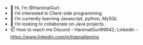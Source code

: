 - 👋 Hi, I’m @HanimalGurl
- 👀 I’m interested in Client-side programming
- 🌱 I’m currently learning Javascript, python, MySQL
- 💞️ I’m looking to collaborate on Java projects
- 📫 How to reach me 
                     Discord - HanimalGurl#9942;
                     Linkedin - https://www.linkedin.com/in/hasnatlamina

<!---
HanimalGurl/HanimalGurl is a ✨ special ✨ repository because its `README.md` (this file) appears on your GitHub profile.
You can click the Preview link to take a look at your changes.
--->
